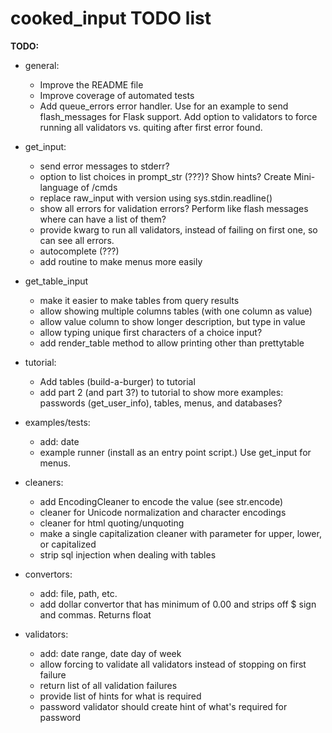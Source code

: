 
# cooked_input TODO list

**TODO:**

* general:
    * Improve the README file
    * Improve coverage of automated tests
    * Add queue_errors error handler. Use for an example to send flash_messages for Flask support. Add option to 
        validators to force running all validators vs. quiting after first error found.

* get_input:
    * send error messages to stderr?
    * option to list choices in prompt_str (???)? Show hints? Create Mini-language of /cmds
    * replace raw_input with version using sys.stdin.readline()
    * show all errors for validation errors? Perform like flash messages where can have a list of them?
    * provide kwarg to run all validators, instead of failing on first one, so can see all errors.
    * autocomplete (???)
    * add routine to make menus more easily

* get_table_input
    * make it easier to make tables from query results
    * allow showing multiple columns tables (with one column as value)
    * allow value column to show longer description, but type in value
    * allow typing unique first characters of a choice input?
    * add render_table method to allow printing other than prettytable

* tutorial:
    * Add tables (build-a-burger) to tutorial
    * add part 2 (and part 3?) to tutorial to show more examples: passwords (get_user_info), tables,
        menus, and databases?       
* examples/tests:
    * add: date
    * example runner (install as an entry point script.) Use get_input for menus.

* cleaners:
    * add EncodingCleaner to encode the value (see str.encode)
    * cleaner for Unicode normalization and character encodings
    * cleaner for html quoting/unquoting
    * make a single capitalization cleaner with parameter for upper, lower, or capitalized
    * strip sql injection when dealing with tables

* convertors:
    * add: file, path, etc.
    * add dollar convertor that has minimum of 0.00 and strips off $ sign and commas. Returns float
 
* validators:
    * add: date range, date day of week
    * allow forcing to validate all validators instead of stopping on first failure
    * return list of all validation failures
    * provide list of hints for what is required
    * password validator should create hint of what's required for password